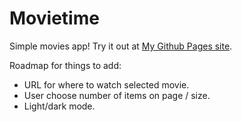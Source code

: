 # Movietime

Simple movies app!
Try it out at [My Github Pages site](maikupero.github.io/movetime/).

Roadmap for things to add:
- URL for where to watch selected movie.
- User choose number of items on page / size.
- Light/dark mode.